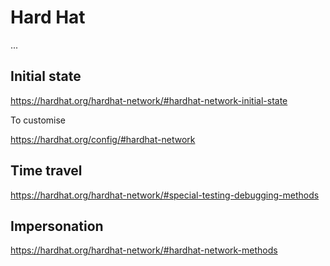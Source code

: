 # Hard Hat

...

## Initial state

https://hardhat.org/hardhat-network/#hardhat-network-initial-state

To customise

https://hardhat.org/config/#hardhat-network

## Time travel

https://hardhat.org/hardhat-network/#special-testing-debugging-methods

## Impersonation

https://hardhat.org/hardhat-network/#hardhat-network-methods
